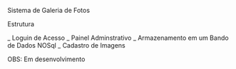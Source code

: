 Sistema de Galeria de Fotos

Estrutura

_ Loguin de Acesso
_ Painel Adminstrativo
_ Armazenamento em um Bando de Dados NOSql
_ Cadastro de Imagens

OBS: Em desenvolvimento